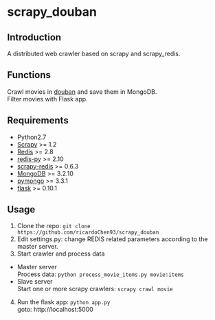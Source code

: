# scrapy_douban

## Introduction
A distributed web crawler based on scrapy and scrapy_redis.

## Functions
Crawl movies in [douban](https://movie.douban.com/)
and save them in MongoDB.  
Filter movies with Flask app.

## Requirements
* Python2.7
* [Scrapy](https://github.com/scrapy/scrapy) >= 1.2
* [Redis](http://redis.io/) >= 2.8
* [redis-py](https://github.com/andymccurdy/redis-py) >= 2.10
* [scrapy-redis](https://github.com/rolando/scrapy-redis) >= 0.6.3
* [MongoDB](https://www.mongodb.com/) >= 3.2.10
* [pymongo](https://api.mongodb.com/python/3.3.1/) >= 3.3.1
* [flask](https://github.com/pallets/flask) >= 0.10.1

## Usage
1. Clone the repo: `git clone https://github.com/ricardoChen93/scrapy_douban`
2. Edit settings.py: change REDIS related parameters according to the master server.
3. Start crawler and process data
 * Master server  
   Process data: `python process_movie_items.py movie:items`
 * Slave server  
   Start one or more scrapy crawlers: `scrapy crawl movie`
4. Run the flask app: `python app.py`  
goto: http://localhost:5000